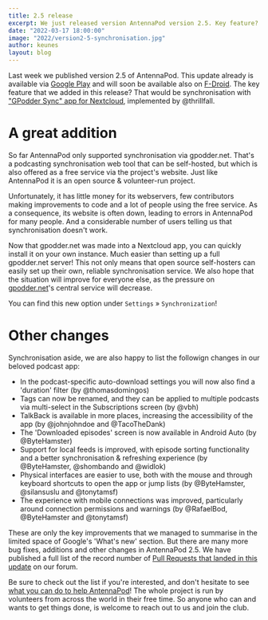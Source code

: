 ```yaml
---
title: 2.5 release
excerpt: We just released version AntennaPod version 2.5. Key feature? More synchronisation options!
date: "2022-03-17 18:00:00"
image: "2022/version2-5-synchronisation.jpg"
author: keunes
layout: blog
---
```


Last week we published version 2.5 of AntennaPod. This update already is available via [Google Play](https://play.google.com/store/apps/details?id=de.danoeh.antennapod) and will soon be available also on [F-Droid](https://f-droid.org/packages/de.danoeh.antennapod/). The key feature that we added in this release? That would be synchronisation with ["GPodder Sync" app for Nextcloud](https://apps.nextcloud.com/apps/gpoddersync), implemented by @thrillfall.

# A great addition

So far AntennaPod only supported synchronisation via gpodder.net. That's a podcasting synchronisation web tool that can be self-hosted, but which is also offered as a free service via the project's website. Just like AntennaPod it is an open source & volunteer-run project.

Unfortunately, it has little money for its webservers, few contributors making improvements to code and a lot of people using the free service. As a consequence, its website is often down, leading to errors in AntennaPod for many people. And a considerable number of users telling us that synchronisation doesn't work.

Now that gpodder.net was made into a Nextcloud app, you can quickly install it on your own instance. Much easier than setting up a full gpodder.net server! This not only means that open source self-hosters can easily set up their own, reliable synchronisation service. We also hope that the situation will improve for everyone else, as the pressure on [gpodder.net](https://www.gpodder.net)'s central service will decrease.

You can find this new option under `Settings` » `Synchronization`!

# Other changes

Synchronisation aside, we are also happy to list the followign changes in our beloved podcast app:
* In the podcast-specific auto-download settings you will now also find a 'duration' filter (by @thomasdomingos)
* Tags can now be renamed, and they can be applied to multiple podcasts via multi-select in the Subscriptions screen (by @vbh)
* TalkBack is available in more places, increasing the accessibility of the app (by @johnjohndoe and @TacoTheDank)
* The 'Downloaded episodes' screen is now available in Android Auto (by @ByteHamster)
* Support for local feeds is improved, with episode sorting functionality and a better synchronisation & refreshing experience (by @ByteHamster, @shombando and @widlok)
* Physical interfaces are easier to use, both with the mouse and through keyboard shortcuts to open the app or jump lists (by @ByteHamster, @silansuslu and @tonytamsf)
* The experience with mobile connections was improved, particularly around connection permissions and warnings (by @RafaelBod, @ByteHamster and @tonytamsf)

These are only the key improvements that we managed to summarise in the limited space of Google's 'What's new' section. But there are many more bug fixes, additions and other changes in AntennaPod 2.5. We have published a full list of the record number of [Pull Requests that landed in this update](https://forum.antennapod.org/t/antennapod-2-5-release-notes/1636) on our forum.

Be sure to check out the list if you're interested, and don't hesitate to see [what you can do to help AntennaPod](/contribute)! The whole project is run by volunteers from across the world in their free time. So anyone who can and wants to get things done, is welcome to reach out to us and join the club.
